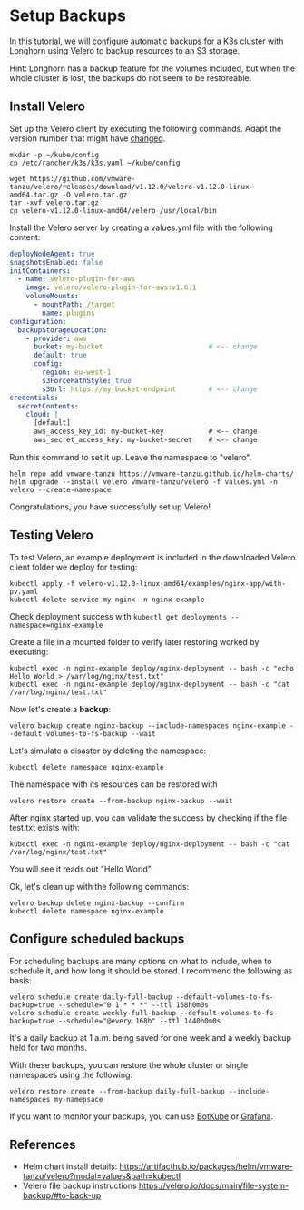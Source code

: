 # Setup Backups
In this tutorial, we will configure automatic backups for a K3s cluster with Longhorn using Velero to backup resources to an S3 storage.

Hint: Longhorn has a backup feature for the volumes included, but when the whole cluster is lost, the backups do not seem to be restoreable.

## Install Velero

Set up the Velero client by executing the following commands. Adapt the version number that might have [changed](https://github.com/vmware-tanzu/velero/releases).

```
mkdir -p ~/kube/config
cp /etc/rancher/k3s/k3s.yaml ~/kube/config

wget https://github.com/vmware-tanzu/velero/releases/download/v1.12.0/velero-v1.12.0-linux-amd64.tar.gz -O velero.tar.gz
tar -xvf velero.tar.gz
cp velero-v1.12.0-linux-amd64/velero /usr/local/bin
```

Install the Velero server by creating a values.yml file with the following content:

```yaml
deployNodeAgent: true
snapshotsEnabled: false
initContainers:
  - name: velero-plugin-for-aws
    image: velero/velero-plugin-for-aws:v1.6.1
    volumeMounts:
      - mountPath: /target
        name: plugins
configuration:
  backupStorageLocation:
    - provider: aws
      bucket: my-bucket                          # <-- change
      default: true
      config:
        region: eu-west-1
        s3ForcePathStyle: true
        s3Url: https://my-bucket-endpoint        # <-- change
credentials:
  secretContents:
    cloud: |
      [default]
      aws_access_key_id: my-bucket-key           # <-- change
      aws_secret_access_key: my-bucket-secret    # <-- change
```

Run this command to set it up. Leave the namespace to "velero".
```
helm repo add vmware-tanzu https://vmware-tanzu.github.io/helm-charts/
helm upgrade --install velero vmware-tanzu/velero -f values.yml -n velero --create-namespace
```

Congratulations, you have successfully set up Velero!

## Testing Velero

To test Velero, an example deployment is included in the downloaded Velero client folder we deploy for testing:

```
kubectl apply -f velero-v1.12.0-linux-amd64/examples/nginx-app/with-pv.yaml
kubectl delete service my-nginx -n nginx-example
```

Check deployment success with ```kubectl get deployments --namespace=nginx-example```

Create a file in a mounted folder to verify later restoring worked by executing:
```
kubectl exec -n nginx-example deploy/nginx-deployment -- bash -c "echo Hello World > /var/log/nginx/test.txt"
kubectl exec -n nginx-example deploy/nginx-deployment -- bash -c "cat /var/log/nginx/test.txt"
```

Now let's create a **backup**:
```
velero backup create nginx-backup --include-namespaces nginx-example --default-volumes-to-fs-backup --wait
```

Let's simulate a disaster by deleting the namespace: 
```
kubectl delete namespace nginx-example
```

The namespace with its resources can be restored with
```
velero restore create --from-backup nginx-backup --wait
```

After nginx started up, you can validate the success by checking if the file test.txt exists with:
```
kubectl exec -n nginx-example deploy/nginx-deployment -- bash -c "cat /var/log/nginx/test.txt"
```
You will see it reads out "Hello World".

Ok, let's clean up with the following commands:
```
velero backup delete nginx-backup --confirm
kubectl delete namespace nginx-example
```

## Configure scheduled backups
For scheduling backups are many options on what to include, when to schedule it, and how long it should be stored. 
I recommend the following as basis:
```
velero schedule create daily-full-backup --default-volumes-to-fs-backup=true --schedule="0 1 * * *" --ttl 168h0m0s
velero schedule create weekly-full-backup --default-volumes-to-fs-backup=true --schedule="@every 168h" --ttl 1440h0m0s
```
It's a daily backup at 1 a.m. being saved for one week and a weekly backup held for two months.

With these backups, you can restore the whole cluster or single namespaces using the following:
```
velero restore create --from-backup daily-full-backup --include-namespaces my-namepsace
```

If you want to monitor your backups, you can use [BotKube](https://docs.botkube.io) or [Grafana](https://www.qloudx.com/monitoring-velero-kubernetes-backups-automated-alerting-for-backup-failures/).

## References
* Helm chart install details: https://artifacthub.io/packages/helm/vmware-tanzu/velero?modal=values&path=kubectl
* Velero file backup instructions https://velero.io/docs/main/file-system-backup/#to-back-up
